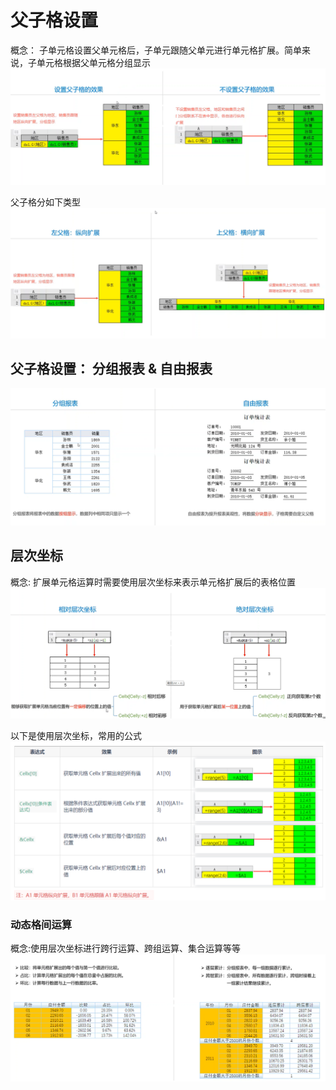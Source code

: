 # 父子格设置

概念： 子单元格设置父单元格后，子单元跟随父单元进行单元格扩展。简单来说，子单元格根据父单元格分组显示
![](./img/父子单元格.png)

父子格分如下类型
![](./img/父子格类型.png    )

## 父子格设置： 分组报表 & 自由报表

![](./img/分组报表and自由报表.png)

## 层次坐标
概念: 扩展单元格运算时需要使用层次坐标来表示单元格扩展后的表格位置
![](./img/层次坐标.png)

以下是使用层次坐标，常用的公式
![](./img/层次公式.png)     

### 动态格间运算
概念:使用层次坐标进行跨行运算、跨组运算、集合运算等等
![](./img/层次运算.png)